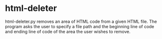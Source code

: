 # html-deleter
html-deleter.py removes an area of HTML code from a given HTML file. The program asks the user to specify a file path and the beginning line of code and ending line of code of the area the user wishes to remove.
